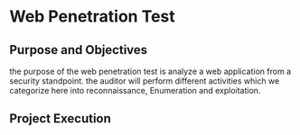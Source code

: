 # Web Penetration Test


## Purpose and Objectives 
the purpose of the web penetration test is analyze a web application from a security standpoint. the auditor will perform different activities which we categorize here into reconnaissance, Enumeration and exploitation.

## Project Execution 
